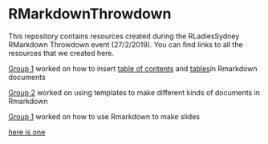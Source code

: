 # RMarkdownThrowdown


This repository contains resources created during the RLadiesSydney RMarkdown Throwdown event (27/2/2019). You can find links to all the resources that we created here.  

[Group 1](./Group1_tables_contents) worked on how to insert [table of contents](./Group1_tables_contents/tableofcontents.md) and [tables](./Group1_tables_contents/make_tables.html)in Rmarkdown documents

[Group 2](./Group2_documents_templates) worked on using templates to make different kinds of documents in Rmarkdown

[Group 1](./Group3_slides) worked on how to use Rmarkdown to make slides

[here is one](./Group1_tables_contents/tableofcontents.md)
